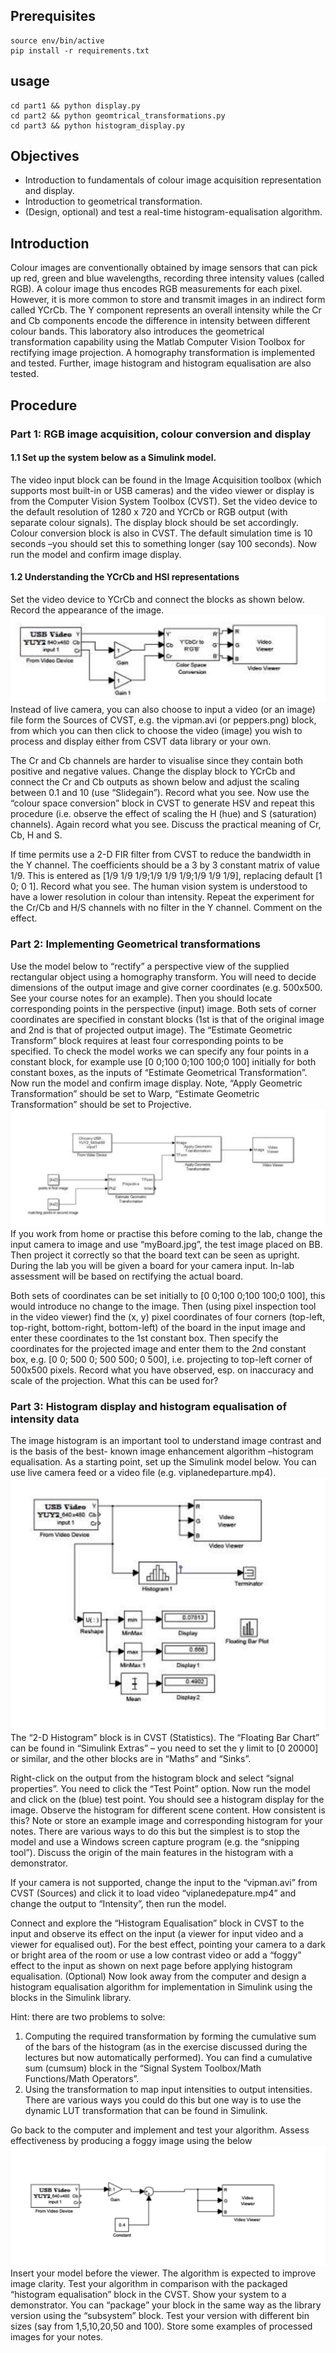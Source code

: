 ## Prerequisites

```shell(.line-numbers)
source env/bin/active
pip install -r requirements.txt
```

## usage

```shell
cd part1 && python display.py
cd part2 && python geomtrical_transformations.py
cd part3 && python histogram_display.py
```

## Objectives

- Introduction to fundamentals of colour image acquisition representation and display.
- Introduction to geometrical transformation.
- (Design, optional) and test a real-time histogram-equalisation algorithm.

## Introduction

Colour images are conventionally obtained by image sensors that can pick up red, green and blue wavelengths, recording three intensity values (called RGB). A colour image thus encodes RGB measurements for each pixel. However, it is more common to store and transmit images in an indirect form called YCrCb. The Y component represents an overall intensity while the Cr and Cb components encode the difference in intensity between different colour bands.
This laboratory also introduces the geometrical transformation capability using the Matlab Computer Vision Toolbox for rectifying image projection. A homography transformation is implemented and tested. Further, image histogram and histogram equalisation are also tested.

## Procedure

### Part 1: RGB image acquisition, colour conversion and display

#### 1.1 Set up the system below as a Simulink model.

The video input block can be found in the Image Acquisition toolbox (which supports most built-in or USB cameras) and the video viewer or display is from the Computer Vision System Toolbox (CVST). Set the video device to the default resolution of 1280 x 720 and YCrCb or RGB output (with separate colour signals). The display block should be set accordingly. Colour conversion block is also in CVST.
The default simulation time is 10 seconds –you should set this to something longer (say 100 seconds). Now run the model and confirm image display.

#### 1.2 Understanding the YCrCb and HSI representations

Set the video device to YCrCb and connect the blocks as shown below. Record the appearance of the image.
![](./image/1.png)
Instead of live camera, you can also choose to input a video (or an image) file form the Sources of CVST, e.g. the vipman.avi (or peppers.png) block, from which you can then click to choose the video (image) you wish to process and display either from CSVT data library or your own.

The Cr and Cb channels are harder to visualise since they contain both positive and negative values. Change the display block to YCrCb and connect the Cr and Cb outputs as shown below and adjust the scaling between 0.1 and 10 (use “Slidegain”). Record what you see.
Now use the “colour space conversion” block in CVST to generate HSV and repeat this procedure (i.e. observe the effect of scaling the H (hue) and S (saturation) channels).
Again record what you see. Discuss the practical meaning of Cr, Cb, H and S.

If time permits use a 2-D FIR filter from CVST to reduce the bandwidth in the Y channel. The coefficients should be a 3 by 3 constant matrix of value 1/9. This is entered as [1/9 1/9 1/9;1/9 1/9 1/9;1/9 1/9 1/9], replacing default [1 0; 0 1]. Record what you see. The human vision system is understood to have a lower resolution in colour than intensity. Repeat the experiment for the Cr/Cb and H/S channels with no filter in the Y channel. Comment on the effect.

### Part 2: Implementing Geometrical transformations

Use the model below to “rectify” a perspective view of the supplied rectangular object using a homography transform. You will need to decide dimensions of the output image and give corner coordinates (e.g. 500x500. See your course notes for an example). Then you should locate corresponding points in the perspective (input) image. Both sets of corner coordinates are specified in constant blocks (1st is that of the original image and 2nd is that of projected output image). The “Estimate Geometric Transform” block requires at least four corresponding points to be specified. To check the model works we can specify any four points in a constant block, for example use [0 0;100 0;100 100;0 100] initially for both constant boxes, as the inputs of “Estimate Geometrical Transformation”. Now run the model and confirm image display. Note, “Apply Geometric Transformation” should be set to Warp, “Estimate Geometric Transformation” should be set to Projective.
![](./image/2.png)
If you work from home or practise this before coming to the lab, change the input camera to image and use “myBoard.jpg”, the test image placed on BB. Then project it correctly so that the board text can be seen as upright. During the lab you will be given a board for your camera input. In-lab assessment will be based on rectifying the actual board.

Both sets of coordinates can be set initially to [0 0;100 0;100 100;0 100], this would introduce no change to the image. Then (using pixel inspection tool in the video viewer) find the (x, y) pixel coordinates of four corners (top-left, top-right, bottom-right, bottom-left) of the board in the input image and enter these coordinates to the 1st constant box. Then specify the coordinates for the projected image and enter them to the 2nd constant box, e.g. [0 0; 500 0; 500 500; 0 500], i.e. projecting to top-left corner of 500x500 pixels. Record what you have observed, esp. on inaccuracy and scale of the projection. What this can be used for?

### Part 3: Histogram display and histogram equalisation of intensity data

The image histogram is an important tool to understand image contrast and is the basis of the best- known image enhancement algorithm –histogram equalisation. As a starting point, set up the Simulink model below. You can use live camera feed or a video file (e.g. viplanedeparture.mp4).
![](./image/3.png)
The “2-D Histogram” block is in CVST (Statistics). The “Floating Bar Chart” can be found in “Simulink Extras” – you need to set the y limit to [0 20000] or similar, and the other blocks are in “Maths” and “Sinks”.

Right-click on the output from the histogram block and select “signal properties”. You need to click the “Test Point” option. Now run the model and click on the (blue) test point. You should see a histogram display for the image. Observe the histogram for different scene content. How consistent is this? Note or store an example image and corresponding histogram for your notes. There are various ways to do this but the simplest is to stop the model and use a Windows screen capture program (e.g. the “snipping tool”). Discuss the origin of the main features in the histogram with a demonstrator.

If your camera is not supported, change the input to the “vipman.avi” from CVST (Sources) and click it to load video “viplanedepature.mp4” and change the output to “Intensity”, then run the model.

Connect and explore the “Histogram Equalisation” block in CVST to the input and observe its effect on the input (a viewer for input video and a viewer for equalised out). For the best effect, pointing your camera to a dark or bright area of the room or use a low contrast video or add a “foggy” effect to the input as shown on next page before applying histogram equalisation.
(Optional) Now look away from the computer and design a histogram equalisation algorithm for implementation in Simulink using the blocks in the Simulink library.

Hint: there are two problems to solve:

1. Computing the required transformation by forming the cumulative sum of the bars of the histogram (as in the exercise discussed during the lectures but now automatically performed). You can find a cumulative sum (cumsum) block in the “Signal System Toolbox/Math Functions/Math Operators”.
2. Using the transformation to map input intensities to output intensities. There are various ways you could do this but one way is to use the dynamic LUT transformation that can be found in Simulink.

Go back to the computer and implement and test your algorithm. Assess effectiveness by producing a foggy image using the below
![](./image/4.png)
Insert your model before the viewer. The algorithm is expected to improve image clarity.
Test your algorithm in comparison with the packaged “histogram equalisation” block in the CVST. Show your system to a demonstrator.
You can “package” your block in the same way as the library version using the “subsystem” block. Test your version with different bin sizes (say from 1,5,10,20,50 and 100). Store some examples of processed images for your notes.
